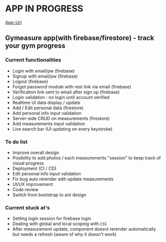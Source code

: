 # APP IN PROGRESS

[App-Url](https://gymeasure-production-6dcb6.web.app/)

## Gymeasure app(with firebase/firestore) - track your gym progress

### Current functionalities
- Login with email/pw (firebase)
- Signup with email/pw (firebase)
- Logout (firebase)
- Forgot password module with rest link via email (firebase)
- Verification link sent to email after sign up (firebase)
- Login validation : no login until account verified
- Realtime UI data display / update
- Add / Edit personal data (firestore)
- Add personal info input validation
- Server-side CRUD on measurements (firestore)
- Add measurements input validation
- Live search bar (UI updating on every keystroke)

### To do list
- Improve overall design
- Posibility to add photos / each measurements "session" to keep track of visual progress
- Deployment (CI / CD)
- Edit personal info input validation
- Fix bug auto rerender edit-update measurements
- UI/UX improvement
- Code review
- Switch from bootstrap to ant design

### Current stuck at's
- Setting login session for firebase login
- Dealing with global and local scoping with `CSS`
- After measurement update, component doesnt rerender automatically but needs a refresh (aware of why it doesn't work)